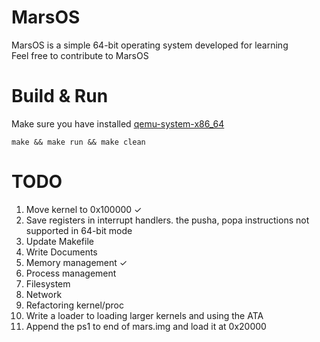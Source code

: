 # MarsOS
MarsOS is a simple 64-bit operating system developed for learning    
Feel free to contribute to MarsOS

# Build & Run   
Make sure you have installed [qemu-system-x86_64](https://archlinux.org/packages/extra/x86_64/qemu)
```console
make && make run && make clean
```

# TODO
1. Move kernel to 0x100000 ✓
2. Save registers in interrupt handlers. the pusha, popa instructions not supported in 64-bit mode
3. Update Makefile   
4. Write Documents
5. Memory management ✓
6. Process management
7. Filesystem
8. Network    
9. Refactoring kernel/proc
10. Write a loader to loading larger kernels and using the ATA
11. Append the ps1 to end of mars.img and load it at 0x20000
